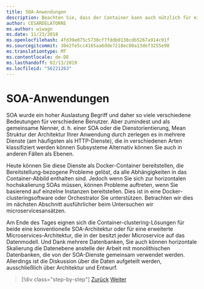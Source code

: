 ```yaml
---
title: SOA-Anwendungen
description: Beachten Sie, dass der Container kann auch nützlich für eine Bereitstellungsoption SOA-Anwendungen sein.
author: CESARDELATORRE
ms.author: wiwagn
ms.date: 11/23/2018
ms.openlocfilehash: 4fd39e075c5730cf7fddb0138cdb5267a914c91f
ms.sourcegitcommit: 30e2fe5cc4165aa6dde7218ec80a13def3255e98
ms.translationtype: MT
ms.contentlocale: de-DE
ms.lasthandoff: 02/13/2019
ms.locfileid: "56221263"
---
```

# <a name="soa-applications"></a>SOA-Anwendungen

SOA wurde ein hoher Auslastung Begriff und daher so viele verschiedene Bedeutungen für verschiedene Benutzer. Aber zumindest und als gemeinsame Nenner, d. h. einer SOA oder die Dienstorientierung, Mean Struktur der Architektur Ihrer Anwendung durch zerlegen es in mehrere Dienste (am häufigsten als HTTP-Dienste), die in verschiedenen Arten klassifiziert werden können Subsysteme Alternativ können Sie auch in anderen Fällen als Ebenen.

Heute können Sie diese Dienste als Docker-Container bereitstellen, die Bereitstellung-bezogene Probleme gelöst, da alle Abhängigkeiten in das Container-Abbild enthalten sind. Jedoch wenn Sie sich zur horizontalen hochskalierung SOAs müssen, können Probleme auftreten, wenn Sie basierend auf einzelne Instanzen bereitstellen. Dies ist in eine Docker-clusteringsoftware oder Orchestrator Sie unterstützen. Betrachten wir dies im nächsten Abschnitt ausführlicher beim Untersuchen wir microservicesansätzen.

Am Ende des Tages eignen sich die Container-clustering-Lösungen für beide eine konventionelle SOA-Architektur oder für eine erweiterte Microservices-Architektur, die in der besitzt jeder Microservice auf das Datenmodell. Und Dank mehrere Datenbanken, Sie auch können horizontale Skalierung die Datenebene anstelle der Arbeit mit monolithischen Datenbanken, die von der SOA-Dienste gemeinsam verwendet werden. Allerdings ist die Diskussion über die Daten aufgeteilt werden, ausschließlich über Architektur und Entwurf.

>[!div class="step-by-step"]
>[Zurück](state-and-data-in-docker-applications.md)
>[Weiter](orchestrate-high-scalability-availability.md)